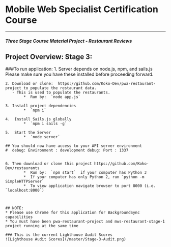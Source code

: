 # Mobile Web Specialist Certification Course
---
#### _Three Stage Course Material Project - Restaurant Reviews_


## Project Overview: Stage 3:

###To run application:
	1.  Server depends on node.js, npm, and sails.js Please make sure you have these installed before proceeding forward.

	2. Download or clone:  https://github.com/Koko-Dev/pwa-restaurant-project to populate the restaurant data.
	   - This is used to populate the restaurants.
			*  Run by:  `node app.js`

	3. Install project dependencies
	        *  `npm i`

	4.  Install Sails.js globally
			*  `npm i sails -g`

	5.  Start the Server
			*  `node server`

	## You should now have access to your API server environment
	#  debug: Environment : development debug: Port : 1337


	6. Then download or clone this project https://github.com/Koko-Dev/restaurants
            *  Run by:  `npm start`  if your computer has Python 3
            *  If your computer has only Python 2, run `python -m SimpleHTTPServer`
            *  To view application navigate browser to port 8000 (i.e. `localhost:8000`)



	## NOTE:
	* Please use Chrome for this application for BackgroundSync capabilities
	* You must have been pwa-restaurant-project and mws-restaurant-stage-1 project running at the same time

	### This is the current Lighthouse Audit Scores
	![Lighthouse Audit Scores](/master/Stage-3-Audit.png)







    

            




  





